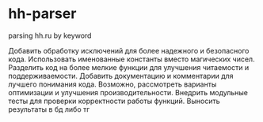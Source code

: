 # hh-parser
parsing hh.ru by keyword


Добавить обработку исключений для более надежного и безопасного кода.
Использовать именованные константы вместо магических чисел.
Разделить код на более мелкие функции для улучшения читаемости и поддерживаемости.
Добавить документацию и комментарии для лучшего понимания кода.
Возможно, рассмотреть варианты оптимизации и улучшения производительности.
Внедрить модульные тесты для проверки корректности работы функций.
Выносить результаты в бд либо тг
